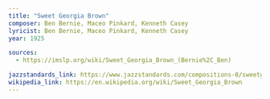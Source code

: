 ```yaml
---
title: "Sweet Georgia Brown"
composer: Ben Bernie, Maceo Pinkard, Kenneth Casey
lyricist: Ben Bernie, Maceo Pinkard, Kenneth Casey
year: 1925

sources:
  - https://imslp.org/wiki/Sweet_Georgia_Brown_(Bernie%2C_Ben)

jazzstandards_link: https://www.jazzstandards.com/compositions-0/sweetgeorgiabrown.htm
wikipedia_link: https://en.wikipedia.org/wiki/Sweet_Georgia_Brown
---
```

